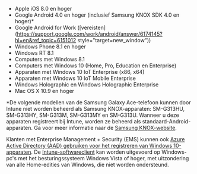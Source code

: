 
  - Apple iOS 8.0 en hoger
  - Google Android 4.0 en hoger (inclusief Samsung KNOX SDK 4.0 en hoger)*
  - Google Android for Work ([vereisten](https://support.google.com/work/android/answer/6174145?hl=en&ref_topic=6151012 style="target=new_window"))
  - Windows Phone 8.1 en hoger
  - Windows RT 8.1
  - Computers met Windows 8.1
  - Computers met Windows 10 (Home, Pro, Education en Enterprise)
  - Apparaten met Windows 10 IoT Enterprise (x86, x64)
  - Apparaten met Windows 10 IoT Mobile Enterprise
  - Windows Holographic en Windows Holographic Enterprise
  - Mac OS X 10.9 en hoger

*De volgende modellen van de Samsung Galaxy Ace-telefoon kunnen door Intune niet worden beheerd als Samsung KNOX-apparaten: SM-G313HU, SM-G313HY, SM-G313M, SM-G313MY en SM-G313U. Wanneer u deze apparaten registreert bij Intune, worden ze beheerd als standaard-Android-apparaten. Ga voor meer informatie naar de [Samsung KNOX-website](https://www.samsungknox.com/en).

Klanten met Enterprise Management + Security (EMS) kunnen ook [Azure Active Directory (AAD) gebruiken voor het registreren van Windows 10-apparaten](/intune/deploy-use/set-up-windows-device-management-with-microsoft-intune#azure-active-directory-enrollment). De [Intune-softwareclient](/intune/deploy-use/manage-windows-pcs-with-microsoft-intune) kan worden uitgevoerd op Windows-pc's met het besturingssysteem Windows Vista of hoger, met uitzondering van alle Home-edities van Windows, die niet worden ondersteund.  


<!--HONumber=Nov16_HO1-->


